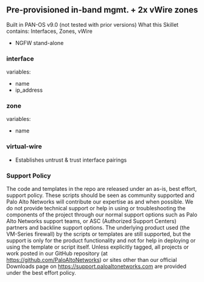 ## Pre-provisioned in-band mgmt. + 2x vWire zones

Built in PAN-OS v9.0 (not tested with prior versions)
What this Skillet contains: Interfaces, Zones, vWire
* NGFW stand-alone


### interface

variables:
* name
* ip_address

### zone

variables:
* name

### virtual-wire
* Establishes untrust & trust interface pairings


### Support Policy
The code and templates in the repo are released under an as-is, best effort,
support policy. These scripts should be seen as community supported and
Palo Alto Networks will contribute our expertise as and when possible.
We do not provide technical support or help in using or troubleshooting the
components of the project through our normal support options such as
Palo Alto Networks support teams, or ASC (Authorized Support Centers)
partners and backline support options. The underlying product used
(the VM-Series firewall) by the scripts or templates are still supported,
but the support is only for the product functionality and not for help in
deploying or using the template or script itself. Unless explicitly tagged,
all projects or work posted in our GitHub repository
(at https://github.com/PaloAltoNetworks) or sites other than our official
Downloads page on https://support.paloaltonetworks.com are provided under
the best effort policy.
